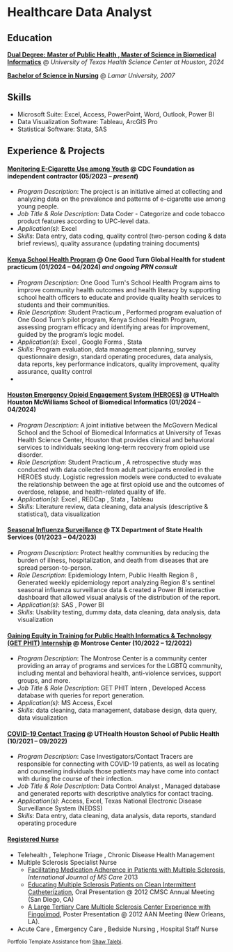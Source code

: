 # Healthcare Data Analyst 

## Education
**[Dual Degree: Master of Public Health , Master of Science in Biomedical Informatics](https://sbmi.uth.edu/current-students/student-handbook/dual-degree.htm)**  @ _University of Texas Health Science Center at Houston, 2024_

**[Bachelor of Science in Nursing](https://www.lamar.edu/academics/degrees/nursing/nursing-bachelors-degree.html)**  @ _Lamar University, 2007_


## Skills
- Microsoft Suite: Excel, Access, PowerPoint, Word, Outlook, Power BI 
- Data Visualization Software: Tableau, ArcGIS Pro 
- Statistical Software: Stata, SAS 

## Experience & Projects

#### [Monitoring E-Cigarette Use among Youth](https://www.cdcfoundation.org/programs/monitoring-e-cigarette-use-among-youth) @ CDC Foundation as independent contractor (05/2023 – _present_)
- _Program Description_: The project is an initiative aimed at collecting and analyzing data on the prevalence and patterns of e-cigarette use among young people.
- _Job Title & Role Description_: Data Coder - Categorize and code tobacco product features according to UPC-level data.
- _Application(s)_: Excel
- _Skills_: Data entry, data coding, quality control (two-person coding & data brief reviews), quality assurance (updating training documents)

#### [Kenya School Health Program](https://www.onegoodturn.org/) @ One Good Turn Global Health for student practicum (01/2024 – 04/2024) _and ongoing PRN consult_
- _Program Description_: One Good Turn's School Health Program aims to improve community health outcomes and health literacy by supporting school health officers to educate and provide quality health services to students and their communities. 
- _Role Description_: Student Practicum , Performed program evaluation of One Good Turn’s pilot program, Kenya School Health Program, assessing program efficacy and identifying areas for improvement, guided by the program’s logic model.
- _Application(s)_: Excel , Google Forms , Stata 
- _Skills_: Program evaluation, data management planning, survey questionnaire design, standard operating procedures, data analysis, data reports, key performance indicators, quality improvement, quality assurance, quality control
- 
#### [Houston Emergency Opioid Engagement System (HEROES)](https://sbmi.uth.edu/heroes/) @ UTHealth Houston McWilliams School of Biomedical Informatics (01/2024 – 04/2024)
- _Program Description_: A joint initiative between the McGovern Medical School and the School of Biomedical Informatics at University of Texas Health Science Center, Houston that provides clinical and behavioral services to individuals seeking long-term recovery from opioid use disorder. 
- _Role Description_: Student Practicum , A retrospective study was conducted with data collected from adult participants enrolled in the HEROES study. Logistic regression models were conducted to evaluate the relationship between the age at first opioid use and the outcomes of overdose, relapse, and health-related quality of life.
- _Application(s)_: Excel , REDCap , Stata , Tableau 
- _Skills_: Literature review, data cleaning, data analysis (descriptive & statistical), data visualization 

#### [Seasonal Influenza Surveillance](https://www.dshs.texas.gov/regional-local-health-operations/texas-public-health-region-8/public-health-region-8/public-health-region-8) @ TX Department of State Health Services (01/2023 – 04/2023)
- _Program Description_: Protect healthy communities by reducing the burden of illness, hospitalization, and death from diseases that are spread person-to-person. 
- _Role Description_: Epidemiology Intern, Public Health Region 8 , Generated weekly epidemiology report analyzing Region 8's sentinel seasonal influenza surveillance data & created a Power BI interactive dashboard that allowed visual analysis of the distribution of the report. 
- _Application(s)_: SAS , Power BI 
- _Skills_: Usability testing, dummy data, data cleaning, data analysis, data visualization  

#### [Gaining Equity in Training for Public Health Informatics & Technology (GET PHIT) Internship](https://www.uth.edu/get-phit/) @ Montrose Center (10/2022 – 12/2022)
- _Program Description_: The Montrose Center is a community center providing an array of programs and services for the LGBTQ community, including mental and behavioral health, anti-violence services, support groups, and more. 
- _Job Title & Role Description_: GET PHIT Intern , Developed Access database with queries for report generation. 
- _Application(s)_: MS Access, Excel 
- _Skills_: data cleaning, data management, database design, data query, data visualization 

#### [COVID-19 Contact Tracing](https://sph.uth.edu/landing/contact-tracing-sa/) @ UTHealth Houston School of Public Health (10/2021 – 09/2022)
- _Program Description_: Case Investigators/Contact Tracers are responsible for connecting with COVID-19 patients, as well as locating and counseling individuals those patients may have come into contact with during the course of their infection. 
- _Job Title & Role Description_: Data Control Analyst , Managed database and generated reports with descriptive analytics for contact tracing.
- _Application(s)_: Access, Excel, Texas National Electronic Disease Surveillance System (NEDSS)
- _Skills_: Data entry, data cleaning, data analysis, data reports, standard operating procedure

 #### [Registered Nurse](https://www.bon.texas.gov/licensure_verification.asp.html) 
- Telehealth , Telephone Triage , Chronic Disease Health Management
- Multiple Sclerosis Specialist Nurse
   - [Facilitating Medication Adherence in Patients with Multiple Sclerosis](https://doi.org/10.7224/1537-2073.2011-038), _International Journal of MS Care_ 2013
   - [Educating Multiple Sclerosis Patients on Clean Intermittent Catheterization](https://cmsc.confex.com/cmsc/2013/webprogram/Paper1310.html), Oral Presentation @ 2012 CMSC Annual Meeting (San Diego, CA)
   - [A Large Tertiary Care Multiple Sclerosis Center Experience with Fingolimod](https://www.aan.com/MSA/Public/Events/AbstractDetails/18616), Poster Presentation @ 2012 AAN Meeting (New Orleans, LA).
- Acute Care , Emergency Care , Bedside Nursing , Hospital Staff Nurse 







<sub> Portfolio Template Assistance from [Shaw Talebi](https://medium.com/the-data-entrepreneurs/how-to-make-a-free-data-science-portfolio-website-with-github-pages-aa1e4965e155). </sub>


